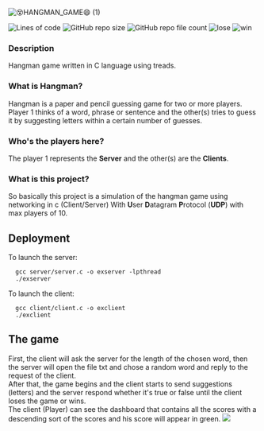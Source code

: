 
![😵HANGMAN_GAME😄 (1)](https://user-images.githubusercontent.com/53189749/149657701-486eb61b-99b7-4bc2-8a5a-f7300d1cc385.png)

![Lines of code](https://img.shields.io/tokei/lines/github.com/ChorbaDev/prj_HangmanC?style=for-the-badge)
![GitHub repo size](https://img.shields.io/github/repo-size/ChorbaDev/prj_HangmanC?style=for-the-badge)
![GitHub repo file count](https://img.shields.io/github/directory-file-count/ChorbaDev/prj_HangmanC?style=for-the-badge)
![lose](../../Personal-Portfolio-v1/img/portfolio/autres/SystemC/3.png)
![win](../../Personal-Portfolio-v1/img/portfolio/autres/SystemC/4.png)
### Description
Hangman game written in C language using treads.
### What is Hangman?
Hangman is a paper and pencil guessing game
for two or more players. Player 1 thinks
of a word, phrase or sentence and the other(s)
tries to guess it by suggesting letters within
a certain number of guesses.
### Who's the players here?
The player 1 represents the <b>Server</b> and the other(s) are the <b>Clients</b>.
### What is this project?
So basically this project is a simulation of the hangman game using networking in c (Client/Server)
With <b>U</b>ser <b>D</b>atagram <b>P</b>rotocol (<b>UDP</b>) with max players of 10.
## Deployment
To launch the server:
```shell
  gcc server/server.c -o exserver -lpthread
  ./exserver
```
To launch the client:
```shell
  gcc client/client.c -o exclient
  ./exclient
```
## The game
First, the client will ask the server for the length of the chosen word, then the server will open the file txt and chose a random word and reply to the request of the client.
<br>
After that, the game begins and the client starts to send suggestions (letters) and the server respond whether it's true or false until the client loses the game or wins.
<br>
The client (Player) can see the dashboard that contains all the scores with a descending sort of the scores
and his score will appear in green.
![](../../Personal-Portfolio-v1/img/portfolio/autres/SystemC/5.png)
